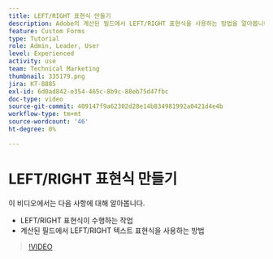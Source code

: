 ```yaml
---
title: LEFT/RIGHT 표현식 만들기
description: Adobe의 계산된 필드에서 LEFT/RIGHT 표현식을 사용하는 방법을 알아봅니다 [!DNL Workfront].
feature: Custom Forms
type: Tutorial
role: Admin, Leader, User
level: Experienced
activity: use
team: Technical Marketing
thumbnail: 335179.png
jira: KT-8885
exl-id: 6d0ad842-e354-465c-8b9c-88eb75d47fbc
doc-type: video
source-git-commit: 409147f9a62302d28e14b834981992a0421d4e4b
workflow-type: tm+mt
source-wordcount: '46'
ht-degree: 0%

---
```


# LEFT/RIGHT 표현식 만들기

이 비디오에서는 다음 사항에 대해 알아봅니다.

* LEFT/RIGHT 표현식이 수행하는 작업
* 계산된 필드에서 LEFT/RIGHT 텍스트 표현식을 사용하는 방법

>[!VIDEO](https://video.tv.adobe.com/v/335179/?quality=12&learn=on)
